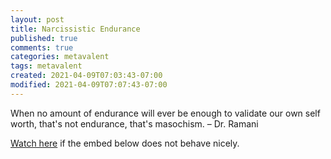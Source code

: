 ```yaml
---
layout: post
title: Narcissistic Endurance
published: true
comments: true
categories: metavalent
tags: metavalent
created: 2021-04-09T07:03:43-07:00
modified: 2021-04-09T07:07:43-07:00
---
```


When no amount of endurance will ever be enough to validate our own self worth, that's not endurance, that's masochism. &ndash; Dr. Ramani

[Watch here](https://youtu.be/Csv9lSf3BLM) if the embed below does not behave nicely. 

<div class="embed-container"><iframeloading="lazy" width="560" height="315" src="https://www.youtube.com/embed/Csv9lSf3BLM" title="YouTube video player" frameborder="0" allow="accelerometer; autoplay; clipboard-write; encrypted-media; gyroscope; picture-in-picture" allowfullscreen></iframe></div>